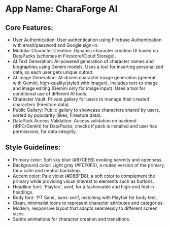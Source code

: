 # **App Name**: CharaForge AI

## Core Features:

- User Authentication: User authentication using Firebase Authentication with email/password and Google sign-in.
- Modular Character Creation: Dynamic character creation UI based on DataPacks (schemas in Firestore/Cloud Storage).
- AI Text Generation: AI-powered generation of character names and biographies using Gemini models. Uses a tool for inserting personalized data, so each user gets unique output.
- AI Image Generation: AI-driven character image generation (general with Gemini, high-quality/styled with Imagen). Includes text-to-image and image editing (Gemini only for image input). Uses a tool for conditional use of different AI tools.
- Character Vault: Private gallery for users to manage their created characters (Firestore data).
- Public Gallery: Public gallery to showcase characters shared by users, sorted by popularity (likes, Firestore data).
- DataPack Access Validation: Access validation on backend (tRPC/Genkit) for DataPacks; checks if pack is installed and user has permissions, for data integrity.

## Style Guidelines:

- Primary color: Soft sky blue (#87CEEB) evoking serenity and openness.
- Background color: Light gray (#F0F0F0), a muted version of the primary, for a calm and neutral backdrop.
- Accent color: Pale violet (#D8BFD8), a soft color to complement the primary while providing visual interest to elements such as buttons.
- Headline font: 'Playfair', serif, for a fashionable and high-end feel in headings.
- Body font: 'PT Sans', sans-serif, matching with Playfair for body text.
- Clean, minimalist icons to represent character attributes and categories.
- Modern, responsive layout that adapts seamlessly to different screen sizes.
- Subtle animations for character creation and transitions.